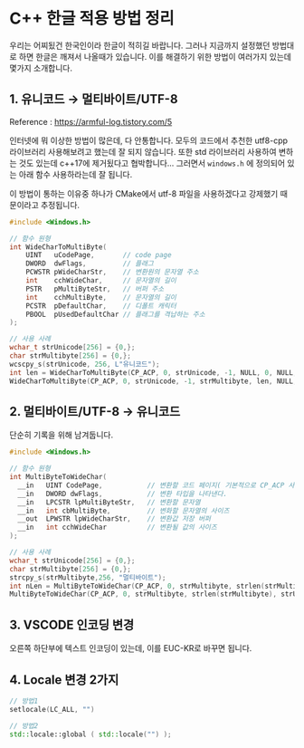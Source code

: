 # C++ 한글 적용 방법 정리

우리는 어찌됬건 한국인이라 한글이 적히길 바랍니다. 그러나 지금까지 설정했던 방법대로 하면 한글은 깨져서 나올때가 있습니다. 이를 해결하기 위한 방법이 여러가지 있는데 몇가지 소개합니다.


## 1. 유니코드 → 멀티바이트/UTF-8

Reference : https://armful-log.tistory.com/5

인터넷에 뭐 이상한 방법이 많은데, 다 안통합니다. 모두의 코드에서 추천한 utf8-cpp 라이브러리 사용해보려고 했는데 잘 되지 않습니다. 또한 std 라이브러리 사용하여 변하는 것도 있는데 c++17에 제거됬다고 협박합니다... 그러면서 `windows.h` 에 정의되어 있는 아래 함수 사용하라는데 잘 됩니다.

이 방법이 통하는 이유중 하나가 CMake에서 utf-8 파일을 사용하겠다고 강제했기 때문이라고 추정됩니다.

```cpp
#include <Windows.h>

// 함수 원형
int WideCharToMultiByte(
    UINT   uCodePage,       // code page
    DWORD  dwFlags,         // 플래그
    PCWSTR pWideCharStr,    // 변환원의 문자열 주소
    int    cchWideChar,     // 문자열의 길이
    PSTR   pMultiByteStr,   // 버퍼 주소
    int    cchMultiByte,    // 문자열의 길이
    PCSTR  pDefaultChar,    // 디폴트 캐릭터
    PBOOL  pUsedDefaultChar // 플래그를 격납하는 주소
);

// 사용 사례
wchar_t strUnicode[256] = {0,}; 
char strMultibyte[256] = {0,}; 
wcscpy_s(strUnicode, 256, L"유니코드"); 
int len = WideCharToMultiByte(CP_ACP, 0, strUnicode, -1, NULL, 0, NULL, NULL );	
WideCharToMultiByte(CP_ACP, 0, strUnicode, -1, strMultibyte, len, NULL, NULL );
```

## 2. 멀티바이트/UTF-8 → 유니코드

단순히 기록을 위해 남겨둡니다.

```cpp
#include <Windows.h>

// 함수 원형
int MultiByteToWideChar(
  __in   UINT CodePage,           // 변환할 코드 페이지( 기본적으로 CP_ACP 사용)
  __in   DWORD dwFlags,           // 변환 타입을 나타낸다.
  __in   LPCSTR lpMultiByteStr,   // 변환할 문자열
  __in   int cbMultiByte,         // 변화할 문자열의 사이즈
  __out  LPWSTR lpWideCharStr,    // 변환값 저장 버퍼
  __in   int cchWideChar          // 변환될 값의 사이즈
);

// 사용 사례
wchar_t strUnicode[256] = {0,}; 
char strMultibyte[256] = {0,}; 
strcpy_s(strMultibyte,256, "멀티바이트"); 
int nLen = MultiByteToWideChar(CP_ACP, 0, strMultibyte, strlen(strMultibyte), NULL, NULL); 
MultiByteToWideChar(CP_ACP, 0, strMultibyte, strlen(strMultibyte), strUnicode, nLen);
```

## 3. VSCODE 인코딩 변경

오른쪽 하단부에 텍스트 인코딩이 있는데, 이를 EUC-KR로 바꾸면 됩니다.

## 4. Locale 변경 2가지

```cpp
// 방법1
setlocale(LC_ALL, "")

// 방법2
std::locale::global ( std::locale("") );
```
